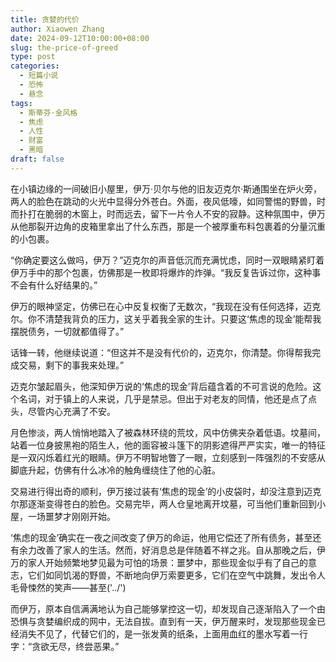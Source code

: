 ```yaml
---
title: 贪婪的代价
author: Xiaowen Zhang
date: 2024-09-12T10:00:00+08:00
slug: the-price-of-greed
type: post
categories:
  - 短篇小说
  - 恐怖
  - 悬念
tags:
  - 斯蒂芬·金风格
  - 焦虑
  - 人性
  - 财富
  - 黑暗
draft: false
---
```


在小镇边缘的一间破旧小屋里，伊万·贝尔与他的旧友迈克尔·斯通围坐在炉火旁，两人的脸色在跳动的火光中显得分外苍白。外面，夜风低嚎，如同警惕的野兽，时而扑打在脆弱的木窗上，时而远去，留下一片令人不安的寂静。这种氛围中，伊万从他那裂开边角的皮箱里拿出了什么东西，那是一个被厚重布料包裹着的分量沉重的小包裹。

“你确定要这么做吗，伊万？”迈克尔的声音低沉而充满忧虑，同时一双眼睛紧盯着伊万手中的那个包裹，仿佛那是一枚即将爆炸的炸弹。“我反复告诉过你，这种事不会有什么好结果的。”

伊万的眼神坚定，仿佛已在心中反复权衡了无数次，“我现在没有任何选择，迈克尔。你不清楚我背负的压力，这关乎着我全家的生计。只要这‘焦虑的现金’能帮我摆脱债务，一切就都值得了。”

话锋一转，他继续说道：“但这并不是没有代价的，迈克尔，你清楚。你得帮我完成交易，剩下的事我来处理。”

迈克尔皱起眉头，他深知伊万说的‘焦虑的现金’背后蕴含着的不可言说的危险。这个名词，对于镇上的人来说，几乎是禁忌。但出于对老友的同情，他还是点了点头，尽管内心充满了不安。

月色惨淡，两人悄悄地踏入了被森林环绕的荒坟，风中仿佛夹杂着低语。坟墓间，站着一位身披黑袍的陌生人，他的面容被斗篷下的阴影遮得严严实实，唯一的特征是一双闪烁着红光的眼睛。伊万不明智地瞥了一眼，立刻感到一阵强烈的不安感从脚底升起，仿佛有什么冰冷的触角缠绕住了他的心脏。

交易进行得出奇的顺利，伊万接过装有‘焦虑的现金’的小皮袋时，却没注意到迈克尔那逐渐变得苍白的脸色。交易完毕，两人仓皇地离开坟墓，可当他们重新回到小屋，一场噩梦才刚刚开始。

‘焦虑的现金’确实在一夜之间改变了伊万的命运，他用它偿还了所有债务，甚至还有余力改善了家人的生活。然而，好消息总是伴随着不祥之兆。自从那晚之后，伊万的家人开始频繁地梦见最为可怕的场景：噩梦中，那些现金似乎有了自己的意志，它们如同饥渴的野兽，不断地向伊万索要更多，它们在空气中跳舞，发出令人毛骨悚然的笑声——甚至('../')

而伊万，原本自信满满地认为自己能够掌控这一切，却发现自己逐渐陷入了一个由恐惧与贪婪编织成的网中，无法自拔。直到有一天，伊万醒来时，发现那些现金已经消失不见了，代替它们的，是一张发黄的纸条，上面用血红的墨水写着一行字：“贪欲无尽，终尝恶果。”
